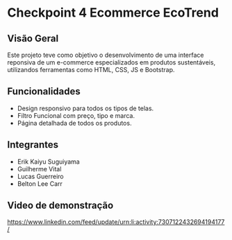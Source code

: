 # Checkpoint 4 Ecommerce EcoTrend

## Visão Geral
Este projeto teve como objetivo o desenvolvimento de uma interface reponsiva de um e-commerce especializados em produtos sustentáveis, utilizandos ferramentas como HTML, CSS, JS e Bootstrap.

## Funcionalidades
- Design responsivo para todos os tipos de telas.
- Filtro Funcional com preço, tipo e marca.
- Página detalhada de todos os produtos.

## Integrantes
- Erik Kaiyu Suguiyama
- Guilherme Vital
- Lucas Guerreiro
- Belton Lee Carr

## Video de demonstração
https://www.linkedin.com/feed/update/urn:li:activity:7307122432694194177/
